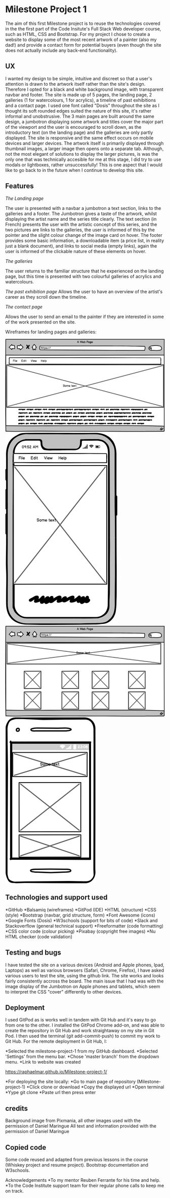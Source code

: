 <h1>Milestone Project 1</h1>

The aim of this first Milestone project is to reuse the technologies covered in the the first part of the Code Insitute's Full Stack Web developer course, such as HTML, CSS and Bootstrap.
For my project I chose to create a website to display some of the most recent artwork of a painter (also my dad!) and provide a contact form for potential buyers (even though the site does not actually include any back-end functionality).

<h2>UX</h2>
I wanted my design to be simple, intuitive and discreet so that a user's attention is drawn to the artwork itself rather than the site's design. Therefore I opted for a black and white background image, with transparent navbar and footer.
The site is made up of 5 pages, the landing page, 2 galleries (1 for watercolours, 1 for acrylics), a timeline of past exhibitions and a contact page. I used one font called "Dosis" throughout the site as I thought its soft rounded edges suited the nature of this site, it's rather informal and unobstrusive.
The 3 main pages are built around the same design, a jumbotron displaying some artwork and titles cover the major part of the viewport and the user is encouraged to scroll down, as the introductory text (on the landing page) and the galleries are only partly displayed. The site is responsive and the same effect occurs on mobile devices and larger devices. The artwork itself is primarily displayed through thumbnail images, a larger image then opens onto a separate tab.
Although, not the most elegant of solutions to display the larger pictures, is was the only one that was technically accesible for me at this stage, I did try to use modals or lightboxes, rather unsuccessfully! This is one aspect that I would like to go back to in the future when I continue to develop this site.

<h2>Features</h2>

*The Landing page*

The user is presented with a navbar a jumbotron a text section, links to the galleries and a footer. The Jumbotron gives a taste of the artwork, whilst displaying the artist name and the series title clearly. The text section (in French) presents the user with the artistic concept of this series, and the two pictures are links to the galleries, the user is informed of this by the pointer and the slight colour change of the image card on hover.
The footer provides some basic information, a downloadable item (a price list, in reality just a blank document), and links to social media (empty links), again the user is informed of the clickable nature of these elements on hover.

*The galleries*

The user returns to the familiar structure that he experienced on the landing page, but this time is presented with two colourful galleries of acrylics and watercolours.

*The past exhibition page*
Allows the user to have an overview of the artist's career as they scroll down the timeline.

*The contact page*

Allows the user to send an email to the painter if they are interested in some of the work presented on the site.

Wireframes for landing pages and galleries:

<img src="landingpagelg.png">

<img src="landingpagemobile.png">

<img src="gallerylg.png">

<img src="gallerymobile.png">

<h2>Technologies and support used</h2>

*GitHub
*Balsamiq (wireframes)
*GitPod (IDE)
*HTML (structure)
*CSS (style)
*Bootstrap (navbar, grid structure, form)
*Font Awesome (icons)
*Google Fonts (Dosis)
*W3schools (support for bits of code)
*Slack and Stackoverflow (general technical support)
*Freeformatter (code formatting)
*CSS color code (colour picking)
*Pixabay (copyright free images)
*Nu HTML checker (code validation)

<h2>Testing and bugs</h2>

I have tested the site on a various devices (Android and Apple phones, Ipad, Laptops) as well as various browsers (Safari, Chrome, Firefox), I have asked various users to test the site, using the github link.
The site works and looks fairly consistently accross the board. 
The main issue that I had was with the image display of the Jumbotron on Apple phones and tablets, which seem to interpret the CSS "cover" differently to other devices.

<h2>Deployment</h2>

I used GitPod as is works well in tandem with Git Hub and it's easy to go from one to the other. I installed the GitPod Chrome add-on, and was able to create the repository in Git Hub and work straightaway on my site in Git Pod. I then used the terminal (git add-commit-push) to commit my work to Git Hub.
For the remote deployment in  Git Hub, I:

*Selected the milestone-project-1 from my GitHub dashboard.
*Selected 'Settings' from the menu bar.
*Chose 'master branch' from the dropdown menu.
*Link to website was created

https://raphaelmar.github.io/Milestone-project-1/

*For deploying the site locally:
*Go to main page of repository (Milestone-project-1)
*Click clone or download
*Copy the displayed url
*Open terminal
*Yype git clone
*Paste url then press enter

<h2>credits</h2>
Background image from Pixmania, all other images used with the permission of Daniel Maringue
All text and information provided with the permission of Daniel Maringue

<h2>Copied code</h2>
Some code reused and adapted from previous lessons in the course (Whiskey project and resume project).
Bootstrap documentation and W3schools.

Acknowledgements
*To my mentor Reuben Ferrante for his time and help.
*To the Code Institute support team for their regular phone calls to keep me on track.
